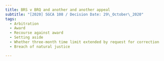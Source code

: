 ```yaml
---
title: BRS v BRQ and another and another appeal
subtitle: "[2020] SGCA 108 / Decision Date: 29\_October\_2020"
tags:
  - Arbitration
  - Award
  - Recourse against award
  - Setting aside
  - Whether three-month time limit extended by request for correction
  - Breach of natural justice

---
```

